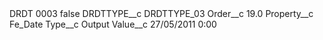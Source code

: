 <?xml version="1.0" encoding="UTF-8"?>
<CustomMetadata xmlns="http://soap.sforce.com/2006/04/metadata" xmlns:xsi="http://www.w3.org/2001/XMLSchema-instance" xmlns:xsd="http://www.w3.org/2001/XMLSchema">
    <label>DRDT 0003</label>
    <protected>false</protected>
    <values>
        <field>DRDTTYPE__c</field>
        <value xsi:type="xsd:string">DRDTTYPE_03</value>
    </values>
    <values>
        <field>Order__c</field>
        <value xsi:type="xsd:double">19.0</value>
    </values>
    <values>
        <field>Property__c</field>
        <value xsi:type="xsd:string">Fe_Date</value>
    </values>
    <values>
        <field>Type__c</field>
        <value xsi:type="xsd:string">Output</value>
    </values>
    <values>
        <field>Value__c</field>
        <value xsi:type="xsd:string">27/05/2011 0:00</value>
    </values>
</CustomMetadata>
